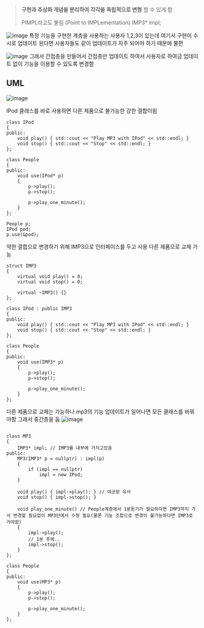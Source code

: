 > **구현과 추상화 개념을 분리하여 각각을 독립적으로 변형** 할 수 있게 함
>
> PIMPL라고도 불림 (Point to IMPLementation) IMP3* impl;
> 
![image](https://github.com/m-mang2/learn/assets/135841268/8da61215-d503-451e-b16c-21269f5a182b)
특정 기능을 구현한 계층을 사용하는 사용자 1,2,3이 있는데 여기서 구현이 수시로 업데이트 된다면 사용자들도 같이 업데이트가 자주 되어야 하기 때문에 불편


![image](https://github.com/m-mang2/learn/assets/135841268/13c5de52-d397-4bf9-b5b6-21c6210e671b)
그래서 간접층을 만들어서 간접층만 업데이트 하여서 사용자로 하여금 업데이트 없이 기능을 이용할 수 있도록 변경함


## UML
![image](https://github.com/m-mang2/learn/assets/135841268/36e5365e-2624-44cb-85b4-bbfd9bc09176)

IPod 클래스를 바로 사용하면 다른 제품으로 불가능한 강한 결합이됨
```
class IPod
{
public:
	void play() { std::cout << "Play MP3 with IPod" << std::endl; }
	void stop() { std::cout << "Stop" << std::endl; }
};

class People
{
public:
	void use(IPod* p)  
	{				  					  
		p->play();
		p->stop();		

		p->play_one_minute();
	}
};

People p;
IPod pod;
p.use(&pod);
```
약한 결합으로 변경하기 위해 IMP3으로 인터페이스를 두고 사용
다른 제품으로 교체 가능
```
struct IMP3
{
	virtual void play() = 0;
	virtual void stop() = 0;

	virtual ~IMP3() {}
};

class IPod : public IMP3
{
public:
	void play() { std::cout << "Play MP3 with IPod" << std::endl; }
	void stop() { std::cout << "Stop" << std::endl; }
};

class People
{
public:
	void use(IMP3* p) 
	{				  					  
		p->play();
		p->stop();		

		p->play_one_minute();
	}
};
```

다른 제품으로 교체는 가능하나
mp3의 기능 업데이트가 일어나면 모든 클래스를 바꿔야함
그래서 중간층을 둠
![image](https://github.com/m-mang2/learn/assets/135841268/9bf78cbc-d3de-4478-b62f-4bb887d5a9f1)
```

class MP3
{
	IMP3* impl; // IMP3를 내부에 가지고있음
public:
	MP3(IMP3* p = nullptr) : impl(p)
	{
		if (impl == nullptr)
			impl = new IPod;
	}

	void play() { impl->play(); } // 데코랑 유사
	void stop() { impl->stop(); }
	
	void play_one_minute() // People계층에서 1분듣기가 필요하다면 IMP3까지 가서 변경할 필요없이 MP3단에서 수정 필요(물론 기능 조합으로 변경이 불가능하다면 IMP3로 가야함)
	{
		impl->play();
		// 1분 후에.. 
		impl->stop();
	}
};

class People
{
public:
	void use(MP3* p) 
	{				  					  
		p->play();
		p->stop();		

		p->play_one_minute();
	}
};
```



